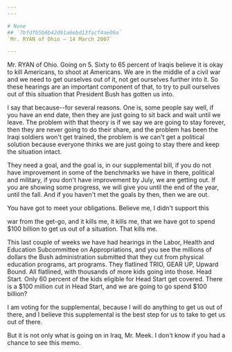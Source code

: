 ```yaml
---
---

# None
## `7bfdfb5b6b42d91a6ebd13facf4ae09a`
`Mr. RYAN of Ohio — 14 March 2007`

---
```



Mr. RYAN of Ohio. Going on 5. Sixty to 65 percent of Iraqis believe 
it is okay to kill Americans, to shoot at Americans. We are in the 
middle of a civil war and we need to get ourselves out of it, not get 
ourselves further into it. So these hearings are an important component 
of that, to try to pull ourselves out of this situation that President 
Bush has gotten us into.

I say that because--for several reasons. One is, some people say 
well, if you have an end date, then they are just going to sit back and 
wait until we leave. The problem with that theory is if we say we are 
going to stay forever, then they are never going to do their share, and 
the problem has been the Iraqi soldiers won't get trained, the problem 
is we can't get a political solution because everyone thinks we are 
just going to stay there and keep the situation intact.

They need a goal, and the goal is, in our supplemental bill, if you 
do not have improvement in some of the benchmarks we have in there, 
political and military, if you don't have improvement by July, we are 
getting out. If you are showing some progress, we will give you until 
the end of the year, until the fall. And if you haven't met the goals 
by then, then we are out.

You have got to meet your obligations. Believe me, I didn't support 
this


war from the get-go, and it kills me, it kills me, that we have got to 
spend $100 billion to get us out of a situation. That kills me.

This last couple of weeks we have had hearings in the Labor, Health 
and Education Subcommittee on Appropriations, and you see the millions 
of dollars the Bush administration submitted that they cut from 
physical education programs, art programs. They flatlined TRIO, GEAR 
UP, Upward Bound. All flatlined, with thousands of more kids going into 
those. Head Start. Only 60 percent of the kids eligible for Head Start 
get covered. There is a $100 million cut in Head Start, and we are 
going to go spend $100 billion?

I am voting for the supplemental, because I will do anything to get 
us out of there, and I believe this supplemental is the best step for 
us to take to get us out of there.

But it is not only what is going on in Iraq, Mr. Meek. I don't know 
if you had a chance to see this memo.